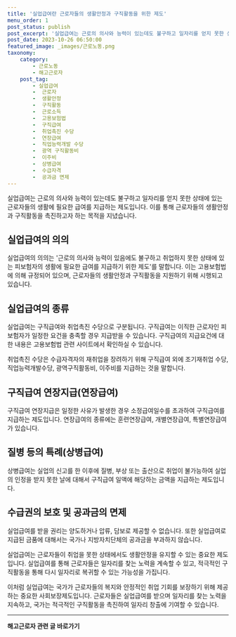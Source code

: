 ```yaml
---
title: '실업급여란 근로자들의 생활안정과 구직활동을 위한 제도'
menu_order: 1
post_status: publish
post_excerpt: '실업급여는 근로의 의사와 능력이 있는데도 불구하고 일자리를 얻지 못한 상태에 있는 근로자들의 생활에 필요한 급여를 지급하는 제도입니다. 이를 통해 근로자들의 생활안정과 구직활동을 촉진하고자 하는 목적을 지녔습니다.'
post_date: 2023-10-26 06:50:00
featured_image: _images/근로노동.png
taxonomy:
    category:
        - 근로노동
        - 해고근로자
    post_tag:
        - 실업급여
        -  근로자
        -  생활안정
        -  구직활동
        -  근로소득
        -  고용보험법
        -  구직급여
        -  취업촉진 수당
        -  연장급여
        -  직업능력개발 수당
        -  광역 구직활동비
        -  이주비
        -  상병급여
        -  수급자격
        -  공과금 면제
---
```




실업급여는 근로의 의사와 능력이 있는데도 불구하고 일자리를 얻지 못한 상태에 있는 근로자들의 생활에 필요한 급여를 지급하는 제도입니다. 이를 통해 근로자들의 생활안정과 구직활동을 촉진하고자 하는 목적을 지녔습니다.

## 실업급여의 의의

실업급여의 의의는 '근로의 의사와 능력이 있음에도 불구하고 취업하지 못한 상태에 있는 피보험자의 생활에 필요한 급여를 지급하기 위한 제도'를 말합니다. 이는 고용보험법에 의해 규정되어 있으며, 근로자들의 생활안정과 구직활동을 지원하기 위해 시행되고 있습니다.

## 실업급여의 종류

실업급여는 구직급여와 취업촉진 수당으로 구분됩니다. 구직급여는 이직한 근로자인 피보험자가 일정한 요건을 충족할 경우 지급받을 수 있습니다. 구직급여의 지급요건에 대한 내용은 고용보험법 관련 사이트에서 확인하실 수 있습니다. 

취업촉진 수당은 수급자격자의 재취업을 장려하기 위해 구직급여 외에 조기재취업 수당, 직업능력개발수당, 광역구직활동비, 이주비를 지급하는 것을 말합니다.

## 구직급여 연장지급(연장급여)

구직급여 연장지급은 일정한 사유가 발생한 경우 소정급여일수를 초과하여 구직급여를 지급하는 제도입니다. 연장급여의 종류에는 훈련연장급여, 개별연장급여, 특별연장급여가 있습니다.

## 질병 등의 특례(상병급여)

상병급여는 실업의 신고를 한 이후에 질병, 부상 또는 출산으로 취업이 불가능하여 실업의 인정을 받지 못한 날에 대해서 구직급여 일액에 해당하는 금액을 지급하는 제도입니다.

## 수급권의 보호 및 공과금의 면제

실업급여를 받을 권리는 양도하거나 압류, 담보로 제공할 수 없습니다. 또한 실업급여로 지급된 금품에 대해서는 국가나 지방자치단체의 공과금을 부과하지 않습니다.

실업급여는 근로자들이 취업을 못한 상태에서도 생활안정을 유지할 수 있는 중요한 제도입니다. 실업급여를 통해 근로자들은 일자리를 찾는 노력을 계속할 수 있고, 적극적인 구직활동을 통해 다시 일자리로 복귀할 수 있는 가능성을 가집니다.

이처럼 실업급여는 국가가 근로자들의 복지와 안정적인 취업 기회를 보장하기 위해 제공하는 중요한 사회보장제도입니다. 근로자들은 실업급여를 받으며 일자리를 찾는 노력을 지속하고, 국가는 적극적인 구직활동을 촉진하여 일자리 창출에 기여할 수 있습니다.
<!-- wp:separator -->
<hr class="wp-block-separator has-alpha-channel-opacity"/>
<!-- /wp:separator -->

<!-- wp:group {"backgroundColor":"base","layout":{"type":"constrained"}} -->
<div class="wp-block-group has-base-background-color has-background"><!-- wp:paragraph {"align":"center","fontSize":"medium"} -->
<p class="has-text-align-center has-large-font-size"><strong>해고근로자 관련 글 바로가기</strong></p>
<!-- /wp:paragraph -->


<!-- wp:latest-posts
{"categories":[{"id":12660,"count":19,"description":"","link":"https://uknowlaw.com/category/%ed%95%b4%ea%b3%a0%ea%b7%bc%eb%a1%9c%ec%9e%90/","name":"해고근로자","slug":"해고근로자","taxonomy":"category","parent":0,"meta":[],"_links":{"self":[{"href":"https://uknowlaw.com/wp-json/wp/v2/categories/12660"}],"collection":[{"href":"https://uknowlaw.com/wp-json/wp/v2/categories"}],"about":[{"href":"https://uknowlaw.com/wp-json/wp/v2/taxonomies/category"}],"wp:post_type":[{"href":"https://uknowlaw.com/wp-json/wp/v2/posts?categories=12660"}],"curies":[{"name":"wp","href":"https://api.w.org/{rel}","templated":true}]}}],"postsToShow":100,"excerptLength":28,"postLayout":"grid","columns":2,"featuredImageAlign":"left","featuredImageSizeSlug":"large","fontSize":"small"} /--></div>
<!-- /wp:group -->